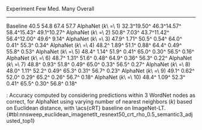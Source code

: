 Experiment                     Few         Med.         Many      Overall
---------------------  -----------  -----------  -----------  -----------
Baseline                      40.5         54.8         67.4         57.7
AlphaNet (_k_\ =\ 1)   32.3^19.50^  46.3^14.57^  58.4^15.43^  49.1^10.27^
AlphaNet (_k_\ =\ 2)   50.8^ 7.03^  43.7^11.42^  56.4^12.00^  49.6^ 9.14^
AlphaNet (_k_\ =\ 3)   47.9^ 1.71^  50.5^ 0.54^  64.0^ 0.41^  55.3^ 0.34^
AlphaNet (_k_\ =\ 4)   48.2^ 1.89^  51.1^ 0.88^  64.4^ 0.49^  55.8^ 0.53^
AlphaNet (_k_\ =\ 5)   48.4^ 1.14^  51.9^ 0.41^  65.0^ 0.30^  56.5^ 0.16^
AlphaNet (_k_\ =\ 6)   48.7^ 1.31^  51.6^ 0.48^  64.9^ 0.36^  56.3^ 0.22^
AlphaNet (_k_\ =\ 7)   48.8^ 0.93^  51.8^ 0.49^  65.0^ 0.33^  56.5^ 0.27^
AlphaNet (_k_\ =\ 8)   48.0^ 1.11^  52.2^ 0.49^  65.3^ 0.31^  56.7^ 0.23^
AlphaNet (_k_\ =\ 9)   49.1^ 0.62^  52.0^ 0.29^  65.2^ 0.26^  56.7^ 0.18^
AlphaNet (_k_\ =\ 10)  48.4^ 1.09^  52.3^ 0.41^  65.5^ 0.30^  56.8^ 0.18^

: Accuracy computed by considering predictions within 3 WordNet nodes as correct, for AlphaNet using varying number of nearest neighbors (_k_) based on Euclidean distance, with \acs{cRT} baseline on ImageNet-LT. {#tbl:nnsweep_euclidean_imagenetlt_resnext50_crt_rho_0.5_semantic3_adjusted_top1}
